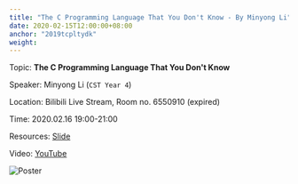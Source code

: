```yaml
---
title: "The C Programming Language That You Don't Know - By Minyong Li"
date: 2020-02-15T12:00:00+08:00
anchor: "2019tcpltydk"
weight:
---
```


Topic: **The C Programming Language That You Don't Know**

Speaker: Minyong Li (`CST Year 4`)

Location: Bilibili Live Stream, Room no. 6550910 (expired)

Time: 2020.02.16 19:00-21:00

Resources: [Slide](https://github.com/UICHCC/HCC-Lectures/blob/master/TCPLTYDK/tcpltydk.pdf)

Video: [YouTube](https://www.youtube.com/watch?v=iQbM6CG9zEs)

![Poster](https://i.loli.net/2020/02/15/VUeyWGnpbciJ6Zq.png)
